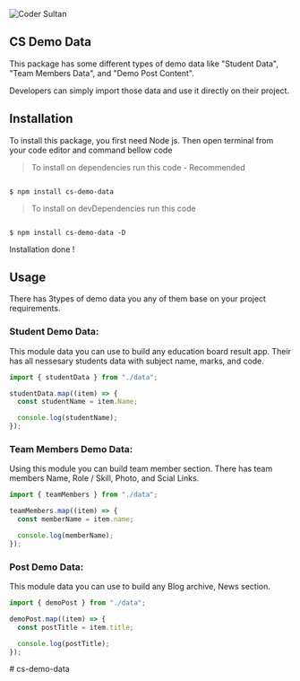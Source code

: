 ![Coder Sultan](https://yt3.googleusercontent.com/I-RIjUt9RC9M-1Vc1hnHTWwXsIbMQVjhx7IU1UrgGrO_T-flWmSI1ql41rwJHo_HkV6hmgn0Tg=s160-c-k-c0x00ffffff-no-rj)

## CS Demo Data

This package has some different types of demo data like "Student Data", "Team Members Data", and "Demo Post Content".

Developers can simply import those data and use it directly on their project.

## Installation

To install this package, you first need Node js. Then open terminal from your code editor and command bellow code

> To install on dependencies run this code - Recommended

```console

$ npm install cs-demo-data

```

> To install on devDependencies run this code

```console

$ npm install cs-demo-data -D

```

Installation done !

## Usage

There has 3types of demo data you any of them base on your project requirements.

### Student Demo Data:

This module data you can use to build any education board result app. Their has all nessesary students data with subject name, marks, and code.

```js
import { studentData } from "./data";

studentData.map((item) => {
  const studentName = item.Name;

  console.log(studentName);
});
```

### Team Members Demo Data:

Using this module you can build team member section. There has team members Name, Role / Skill, Photo, and Scial Links.

```js
import { teamMembers } from "./data";

teamMembers.map((item) => {
  const memberName = item.name;

  console.log(memberName);
});
```

### Post Demo Data:

This module data you can use to build any Blog archive, News section.

```js
import { demoPost } from "./data";

demoPost.map((item) => {
  const postTitle = item.title;

  console.log(postTitle);
});
```
#   c s - d e m o - d a t a  
 